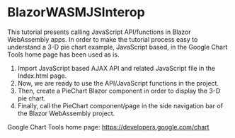 # BlazorWASMJSInterop
This tutorial presents calling JavaScript API/functions in Blazor WebAssembly apps. 
In order to make the tutorial process easy to understand a 3-D pie chart example, 
JavaScript based, in the Google Chart Tools home page has been used as is.

1) Import JavaScript based AJAX API and related JavaScript file in the Index.html page. 
2) Now, we are ready to use the API/JavaScript functions in the project.
3) Then, create a PieChart Blazor component in order to display the 3-D pie chart.
3) Finally, call the PieChart component/page in the side navigation bar of the Blazor WebAssembly project.

Google Chart Tools home page: https://developers.google.com/chart

